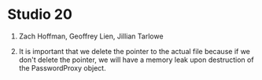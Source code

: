 # Studio 20
1. Zach Hoffman, Geoffrey Lien, Jillian Tarlowe

2. It is important that we delete the pointer to the actual file because if we don't delete the pointer, we will 
have a memory leak upon destruction of the PasswordProxy object.